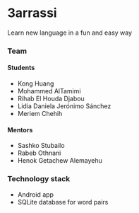 # 3arrassi
Learn new language in a fun and easy way

### Team

#### Students

- Kong Huang
- Mohammed AlTamimi
- Rihab El Houda Djabou
- Lidia Daniela Jerónimo Sánchez
- Meriem Chehih

#### Mentors

- Sashko Stubailo
- Rabeb Othnani
- Henok Getachew Alemayehu

### Technology stack

- Android app
- SQLite database for word pairs
